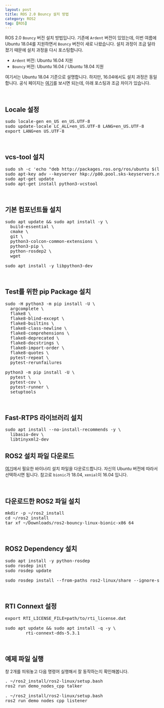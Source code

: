 ```yaml
---
layout: post
title: ROS 2.0 Bouncy 설치 방법
category: ROS2
tag: [ROS]
---
```


ROS 2.0 `Bouncy` 버전 설치 방법입니다. 기존에 `Ardent` 버전이 있었는데, 이번 여름에 Ubuntu 18.04를 지원하면서 `Bouncy` 버전이 새로 나왔습니다. 설치 과정이 조금 달라졌기 때문에 설치 과정을 다시 포스팅합니다.

* `Ardent` 버전: Ubuntu 16.04 지원
* `Bouncy` 버전: Ubuntu 16.04 / Ubuntu 18.04 지원

여기서는 Ubuntu 18.04 기준으로 설명합니다. 하지만, 16.04에서도 설치 과정은 동일합니다. 
공식 페이지는 [여기](https://github.com/ros2/ros2/wiki/Installation)를 보시면 되는데, 아래 포스팅과 조금 차이가 있습니다.

<br>

## Locale 설정

<pre class="prettyprint">
sudo locale-gen en_US en_US.UTF-8
sudo update-locale LC_ALL=en_US.UTF-8 LANG=en_US.UTF-8
export LANG=en_US.UTF-8
</pre>

<br>

## vcs-tool 설치

<pre class="prettyprint">
sudo sh -c 'echo "deb http://packages.ros.org/ros/ubuntu $(lsb_release -sc) main" > /etc/apt/sources.list.d/ros-latest.list'
sudo apt-key adv --keyserver hkp://p80.pool.sks-keyservers.net:80 --recv-keys 0xB01FA116
sudo apt-get update
sudo apt-get install python3-vcstool
</pre>

<br>

## 기본 컴포넌트들 설치

<pre class="prettyprint">
sudo apt update && sudo apt install -y \
  build-essential \
  cmake \
  git \
  python3-colcon-common-extensions \
  python3-pip \
  python-rosdep2 \
  wget

sudo apt install -y libpython3-dev
</pre>

<br>

## Test를 위한 pip Package 설치

<pre class="prettyprint">
sudo -H python3 -m pip install -U \
  argcomplete \
  flake8 \
  flake8-blind-except \
  flake8-builtins \
  flake8-class-newline \
  flake8-comprehensions \
  flake8-deprecated \
  flake8-docstrings \
  flake8-import-order \
  flake8-quotes \
  pytest-repeat \
  pytest-rerunfailures

python3 -m pip install -U \
  pytest \
  pytest-cov \
  pytest-runner \
  setuptools
</pre>

<br>

## Fast-RTPS 라이브러리 설치

<pre class="prettyprint">
sudo apt install --no-install-recommends -y \
  libasio-dev \
  libtinyxml2-dev
</pre>

## ROS2 설치 파일 다운로드

[여기](https://github.com/ros2/ros2/releases)에서 필요한 바이너리 설치 파일을 다운로드합니다. 자신의 Ubuntu 버전에 따라서 선택하시면 됩니다. 참고로 `bionic`가 18.04, `xenial`이 16.04 입니다.

<br>

## 다운로드한 ROS2 파일 설치

<pre class="prettyprint">
mkdir -p ~/ros2_install
cd ~/ros2_install
tar xf ~/Downloads/ros2-bouncy-linux-bionic-x86_64
</pre>

<br>

## ROS2 Dependency 설치

<pre class="prettyprint">
sudo apt install -y python-rosdep
sudo rosdep init
sudo rosdep update

sudo rosdep install --from-paths ros2-linux/share --ignore-src --rosdistro bouncy -y --skip-keys "console_bridge fastcdr fastrtps libopensplice67 osrf_testing_tools_cpp poco_vendor rti-connext-dds-5.3.1 tinyxml_vendor tinyxml2_vendor urdfdom urdfdom_headers"
</pre>

<br>

## RTI Connext 설정

<pre class="prettyprint">
export RTI_LICENSE_FILE=path/to/rti_license.dat

sudo apt update && sudo apt install -q -y \
        rti-connext-dds-5.3.1
</pre>

<br>

## 예제 파일 실행

창 2개를 띄워놓고 다음 명령어 실행해서 잘 동작하는지 확인해봅니다.

<pre class="prettyprint">
. ~/ros2_install/ros2-linux/setup.bash
ros2 run demo_nodes_cpp talker

. ~/ros2_install/ros2-linux/setup.bash
ros2 run demo_nodes_cpp listener
</pre>

